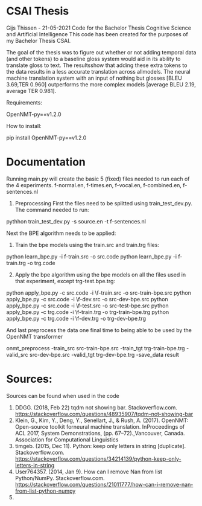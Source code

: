 # CSAI Thesis
Gijs Thissen - 21-05-2021
Code for the Bachelor Thesis Cognitive Science and Artificial Intelligence
This code has been created for the purposes of my Bachelor Thesis CSAI.

The goal of the thesis was to figure out whether or not adding temporal data (and other tokens) to a baseline gloss system would aid in its ability to translate gloss to text.
The resultsshow that adding these extra tokens to the data results in a less accurate translation across allmodels. The neural machine translation system with an input of nothing but glosses [BLEU 3.69,TER 0.960] outperforms the more complex models [average BLEU 2.19, average TER 0.981].


Requirements:

OpenNMT-py==v1.2.0

How to install:

pip install OpenNMT-py==v1.2.0


# Documentation

Running main.py will create the basic 5 (fixed) files needed to run each of the 4 experiments.
f-normal.en, f-times.en, f-vocal.en, f-combined.en, f-sentences.nl

1. Preprocessing
First the files need to be splitted using train_test_dev.py. The command needed to run:

pythhon train_test_dev.py -s source.en -t f-sentences.nl

Next the BPE algorithm needs to be applied:
1. Train the bpe models using the train.src and train.trg files:

python learn_bpe.py -i f-train.src -o src.code
python learn_bpe.py -i f-train.trg -o trg.code

2. Apply the bpe algorithm using the bpe models on all the files used in that experiment, except trg-test.bpe.trg:

python apply_bpe.py -c src.code -i \f-train.src -o src-train-bpe.src
python apply_bpe.py -c src.code -i \f-dev.src -o src-dev-bpe.src
python apply_bpe.py -c src.code -i \f-test.src -o src-test-bpe.src
python apply_bpe.py -c trg.code -i \f-train.trg -o trg-train-bpe.trg
python apply_bpe.py -c trg.code -i \f-dev.trg -o trg-dev-bpe.trg

And last preprocess the data one final time to being able to be used by the OpenNMT transformer

onmt_preprocess -train_src src-train-bpe.src -train_tgt trg-train-bpe.trg -valid_src src-dev-bpe.src -valid_tgt trg-dev-bpe.trg -save_data result

# Sources:
Sources can be found when used in the code

1. DDGG. (2018, Feb 22) tqdm not showing bar. Stackoverflow.com. https://stackoverflow.com/questions/48935907/tqdm-not-showing-bar
2. Klein, G., Kim, Y., Deng, Y., Senellart, J., & Rush, A. (2017). OpenNMT: Open-source toolkit forneural machine translation. InProceedings of ACL 2017, System Demonstrations, (pp. 67–72).,Vancouver, Canada. Association for Computational Linguistics
3. timgeb. (2015, Dec 11). Python: keep only letters in string [duplicate]. Stackoverflow.com. https://stackoverflow.com/questions/34214139/python-keep-only-letters-in-string
4. User764357. (2014, Jan 9). How can I remove Nan from list Python/NumPy. Stackoverflow.com. https://stackoverflow.com/questions/21011777/how-can-i-remove-nan-from-list-python-numpy
5. 
